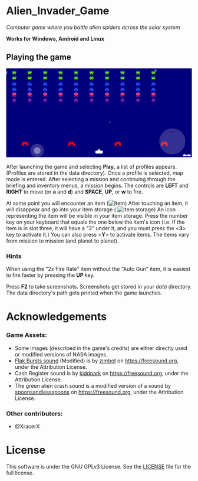 # Alien_Invader_Game


*Computer game where you battle alien spiders across the solar system*

**Works for Windows, Android and Linux**


## Playing the game

 ![Gameplay Screenshot](https://github.com/itzshoaibmalik/Alien_Invader_Game/blob/main/Alien%20Invader/Annotation%202021-07-11%20190512.png  "Gameplay Screenshot")

After launching the game and selecting **Play**, a list of profiles appears. (Profiles are stored in the data directory). Once a profile
is selected, map mode is entered. After selecting a mission and continuing through the briefing and inventory menus,
a mission begins. The controls are **LEFT** and **RIGHT** to move (or **a** and **d**) and **SPACE**, **UP**, or **w** to fire.

At some point you will encounter an item (![Item](interplanetary_invaders/images/bitmap/animations/items/block/block1.png  "Item"))
After touching an item, it will disappear and go into your item storage ( ![Item storage](interplanetary_invaders/images/bitmap/itemHolder.png))
An icon representing the item will be visible in your item storage.
Press the number key on your keyboard that equals the one below the item's icon (i.e. If the item is in slot three, it
will have a "3" under it, and you must press the <**3**> key to activate it.)  You can also press <**Y**> to activate items.  The items vary from mission to mission (and planet to planet).

### Hints

When using the "2x Fire Rate" item without the "Auto Gun" item, it is easiest to fire faster
by pressing the **UP** key.

Press **F2** to take screenshots. Screenshots get stored in your *data* directory. The data directory's path gets printed
when the game launches.

# Acknowledgements

### Game Assets:

* Some images (described in the game's credits) are either directly used or modified versions of NASA images.
* [Flak Bursts sound](https://freesound.org/people/zimbot/sounds/209984/) (Modified) is by [zimbot](https://freesound.org/people/zimbot/) on https://freesound.org, under the Attribution License.
* Cash Register sound is by [kiddpark](https://freesound.org/people/kiddpark/) on https://freesound.org, under the Attribution License.
* The green alien crash sound is a modified version of a sound by [spoonsandlessspoons](https://freesound.org/people/spoonsandlessspoons/) on https://freesound.org, under the Attribution License.

### Other contributers:

* @XracerX

# License
This software is under the GNU GPLv3 License. See the [LICENSE](https://github.com/nachomonkey/Interplanetary-Invaders/blob/master/LICENSE) file for the full license.
